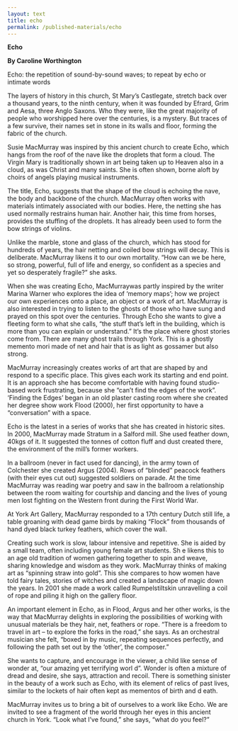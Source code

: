 ```yaml
---
layout: text
title: echo
permalink: /published-materials/echo
---
```


**Echo**

**By Caroline Worthington**

Echo: the repetition of sound-by-sound waves; to repeat by echo or intimate words

The layers of history in this church, St Mary’s Castlegate, stretch back over a thousand years, to the ninth century, when it was founded by Efrard, Grim and Aesa, three Anglo Saxons. Who they were, like the great majority of people who worshipped here over the centuries, is a mystery. But traces of a few survive, their names set in stone in its walls and floor, forming the fabric of the church.

Susie MacMurray was inspired by this ancient church to create Echo, which hangs from the roof of the nave like the droplets that form a cloud. The Virgin Mary is traditionally shown in art being taken up to Heaven also in a cloud, as was Christ and many saints. She is often shown, borne aloft by choirs of angels playing musical instruments.

The title, Echo, suggests that the shape of the cloud is echoing the nave, the body and backbone of the church. MacMurray often works with materials intimately associated with our bodies. Here, the netting she has used normally restrains human hair. Another hair, this time from horses, provides the stuffing of the droplets. It has already been used to form the bow strings of violins.

Unlike the marble, stone and glass of the church, which has stood for hundreds of years, the hair netting and coiled bow strings will decay. This is deliberate. MacMurray likens it to our own mortality. “How can we be here, so strong, powerful, full of life and energy, so confident as a species and yet so desperately fragile?” she asks.

When she was creating Echo, MacMurraywas partly inspired by the writer Marina Warner who explores the idea of ‘memory maps’; how we project our own experiences onto a place, an object or a work of art. MacMurray is also interested in trying to listen to the ghosts of those who have sung and prayed on this spot over the centuries. Through Echo she wants to give a fleeting form to what she calls, “the stuff that’s left in the building, which is more than you can explain or understand.” It’s the place where ghost stories come from. There are many ghost trails through York. This is a ghostly memento mori made of net and hair that is as light as gossamer but also strong.

MacMurray increasingly creates works of art that are shaped by and respond to a specific place. This gives each work its starting and end point. It is an approach she has become comfortable with having found studio-based work frustrating, because she “can’t find the edges of the work”. ‘Finding the Edges’ began in an old plaster casting room where she created her degree show work Flood (2000), her first opportunity to have a “conversation” with a space.

Echo is the latest in a series of works that she has created in historic sites. In 2000, MacMurray made Stratum in a Salford mill. She used feather down, 40kgs of it. It suggested the tonnes of cotton fluff and dust created there, the environment of the mill’s former workers.

In a ballroom (never in fact used for dancing), in the army town of Colchester she created Argus (2004). Rows of “blinded” peacock feathers (with their eyes cut out) suggested soldiers on parade. At the time MacMurray was reading war poetry and saw in the ballroom a relationship between the room waiting for courtship and dancing and the lives of young men lost fighting on the Western front during the First World War.

At York Art Gallery, MacMurray responded to a 17th century Dutch still life, a table groaning with dead game birds by making “Flock” from thousands of hand dyed black turkey feathers, which cover the wall.

Creating such work is slow, labour intensive and repetitive. She is aided by a small team, often including young female art students. Sh e likens this to an age old tradition of women gathering together to spin and weave, sharing knowledge and wisdom as they work. MacMurray thinks of making art as “spinning straw into gold”. This she compares to how women have told fairy tales, stories of witches and created a landscape of magic down the years. In 2001 she made a work called Rumpelstiltskin unravelling a coil of rope and piling it high on the gallery floor.

An important element in Echo, as in Flood, Argus and her other works, is the way that MacMurray delights in exploring the possibilities of working with unusual materials be they hair, net, feathers or rope. “There is a freedom to travel in art – to explore the forks in the road,” she says. As an orchestral musician she felt, “boxed in by music, repeating sequences perfectly, and following the path set out by the ‘other’, the composer.”

She wants to capture, and encourage in the viewer, a child like sense of wonder at, “our amazing yet terrifying worl d”. Wonder is often a mixture of dread and desire, she says, attraction and recoil. There is something sinister in the beauty of a work such as Echo, with its element of relics of past lives, similar to the lockets of hair often kept as mementos of birth and d eath.

MacMurray invites us to bring a bit of ourselves to a work like Echo. We are invited to see a fragment of the world through her eyes in this ancient church in York. “Look what I’ve found,” she says, “what do you feel?”
